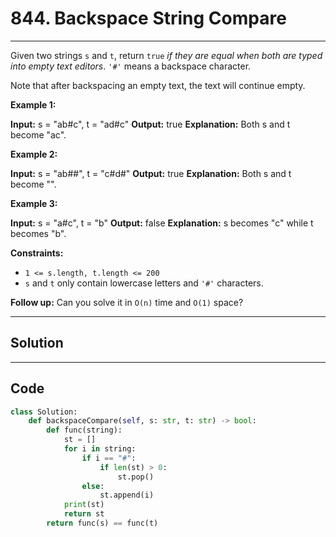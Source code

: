 # 844. Backspace String Compare

---

Given two strings `s` and `t`, return `true` _if they are equal when both are typed into empty text editors_. `'#'` means a backspace character.

Note that after backspacing an empty text, the text will continue empty.

 

**Example 1:**


**Input:** s = "ab#c", t = "ad#c"
**Output:** true
**Explanation:** Both s and t become "ac".


**Example 2:**


**Input:** s = "ab##", t = "c#d#"
**Output:** true
**Explanation:** Both s and t become "".


**Example 3:**


**Input:** s = "a#c", t = "b"
**Output:** false
**Explanation:** s becomes "c" while t becomes "b".


 

**Constraints:**

  * `1 <= s.length, t.length <= 200`
  * `s` and `t` only contain lowercase letters and `'#'` characters.



 

**Follow up:** Can you solve it in `O(n)` time and `O(1)` space?

---

## Solution



---

## Code
```python
class Solution:
    def backspaceCompare(self, s: str, t: str) -> bool:
        def func(string):
            st = []
            for i in string:
                if i == "#":
                    if len(st) > 0:
                        st.pop()
                else:
                    st.append(i)
            print(st)
            return st
        return func(s) == func(t)
```